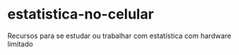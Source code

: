 # estatistica-no-celular
Recursos para se estudar ou trabalhar com estatística com hardware limitado
